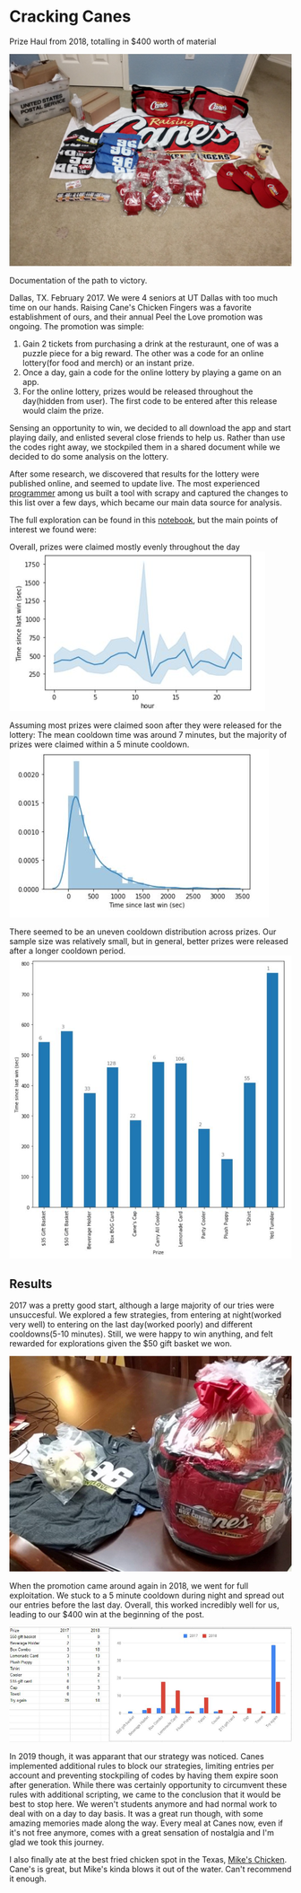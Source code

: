 # Cracking Canes

Prize Haul from 2018, totalling in $400 worth of material

![](2018haul.jpg "Prizes from 2018")

Documentation of the path to victory.

Dallas, TX. February 2017. We were 4 seniors at UT Dallas with too much time on our hands. Raising Cane's Chicken Fingers was a favorite establishment of ours, and their annual Peel the Love promotion was ongoing. The promotion was simple:

1. Gain 2 tickets from purchasing a drink at the resturaunt, one of was a puzzle piece for a big reward. The other was a code for an online lottery(for food and merch) or an instant prize.
2. Once a day, gain a code for the online lottery by playing a game on an app.
3. For the online lottery, prizes would be released throughout the day(hidden from user). The first code to be entered after this release would claim the prize.

Sensing an opportunity to win, we decided to all download the app and start playing daily, and enlisted several close friends to help us. Rather than use the codes right away, we stockpiled them in a shared document while we decided to do some analysis on the lottery.

After some research, we discovered that results for the lottery were published online, and seemed to update live. The most experienced [programmer](https://github.com/atvaccaro/) among us built a tool with scrapy and captured the changes to this list over a few days, which became our main data source for analysis.

The full exploration can be found in this [notebook](https://github.com/EZBUTD/Cracking-Canes/blob/master/Exploration%20and%20visualization.ipynb), but the main points of interest we found were:

Overall, prizes were claimed mostly evenly throughout the day
![](hourandtimelastwon.JPG)

Assuming most prizes were claimed soon after they were released for the lottery:
The mean cooldown time was around 7 minutes, but the majority of prizes were claimed within a 5 minute cooldown.
![](timelastwondist.JPG)

There seemed to be an uneven cooldown distribution across prizes. Our sample size was relatively small, but in general, better prizes were released after a longer cooldown period.
![](Prize-timelastwon.JPG)

## Results

2017 was a pretty good start, although a large majority of our tries were unsuccesful. We explored a few strategies, from entering at night(worked very well) to entering on the last day(worked poorly) and different cooldowns(5-10 minutes). Still, we were happy to win anything, and felt rewarded for explorations given the $50 gift basket we won.

![](2017_canes_prize.jpg)

When the promotion came around again in 2018, we went for full exploitation. We stuck to a 5 minute cooldown during night and spread out our entries before the last day. Overall, this worked incredibly well for us, leading to our $400 win at the beginning of the post.

![](Prizes201718.JPG)

In 2019 though, it was apparant that our strategy was noticed. Canes implemented additional rules to block our strategies, limiting entries per account and preventing stockpiling of codes by having them expire soon after generation. While there was certainly opportunity to circumvent these rules with additional scripting, we came to the conclusion that it would be best to stop here. We weren't students anymore and had normal work to deal with on a day to day basis. It was a great run though, with some amazing memories made along the way. Every meal at Canes now, even if it's not free anymore, comes with a great sensation of nostalgia and I'm glad we took this journey.

I also finally ate at the best fried chicken spot in the Texas, [Mike's Chicken](https://goo.gl/maps/G5ewcy7N9ZnQoNNm7). Cane's is great, but Mike's kinda blows it out of the water. Can't recommend it enough.
